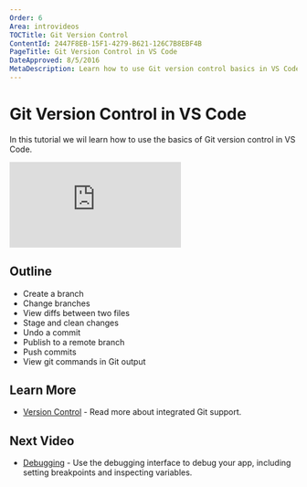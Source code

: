 ```yaml
---
Order: 6
Area: introvideos
TOCTitle: Git Version Control
ContentId: 2447F8EB-15F1-4279-B621-126C7B8EBF4B
PageTitle: Git Version Control in VS Code
DateApproved: 8/5/2016
MetaDescription: Learn how to use Git version control basics in VS Code. 
---
```


# Git Version Control in VS Code

In this tutorial we wil learn how to use the basics of Git version control in VS Code. 

<iframe src="https://www.youtube.com/embed/AKNYgP0yEOY?rel=0&amp;disablekb=0&amp;modestbranding=1&amp;showinfo=0" frameborder="0" allowfullscreen></iframe>

## Outline

* Create a branch
* Change branches
* View diffs between two files
* Stage and clean changes
* Undo a commit
* Publish to a remote branch
* Push commits
* View git commands in Git output

## Learn More

* [Version Control](/docs/editor/versioncontrol.md) - Read more about integrated Git support. 

## Next Video

* [Debugging](/docs/introvideos/debugging.md) - Use the debugging interface to debug your app, including setting breakpoints and inspecting variables.